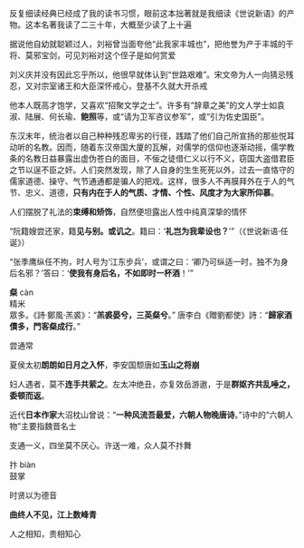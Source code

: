 
反复细读经典已经成了我的读书习惯，眼前这本拙著就是我细读《世说新语》的产物。这本名著我读了二三十年，大概至少读了上十遍   


据说他自幼就聪颖过人，刘裕曾当面夸他“此我家丰城也”，把他誉为产于丰城的干将、莫邪宝剑，可见刘裕对这个侄子是如何赏爱  

刘义庆并没有因此忘乎所以，他很早就体认到“世路艰难”。宋文帝为人一向猜忌残忍，又对宗室诸王和大臣深怀戒心，登基不久就大开杀戒  

他本人既高才饱学，又喜欢“招聚文学之士”。许多有“辞章之美”的文人学士如袁淑、陆展、何长瑜、**鲍照**等，或“请为卫军咨议参军”，或“引为佐史国臣”。

东汉末年，统治者以自己种种残忍卑劣的行径，践踏了他们自己所宣扬的那些悦耳动听的名教。因而，随着东汉帝国大厦的瓦解，对儒学的信仰也逐渐动摇，儒学教条的名教日益暴露出虚伪苍白的面目，不佞之徒借仁义以行不义，窃国大盗借君臣之节以逞不臣之奸。人们突然发现，除了人自身的生生死死以外，过去一直恪守的儒家道德、操守、气节通通都是骗人的把戏。这样，很多人不再膜拜外在于人的气节、忠义、道德，**只有内在于人的气质、才情、个性、风度才为大家所仰慕**。  

人们摆脱了礼法的**束缚和矫饰**，自然便坦露出人性中纯真深挚的情怀  

“阮籍嫂尝还家，籍**见与别。或讥之**。籍曰：‘**礼岂为我辈设也？**’”（《世说新语·任诞》）  

“张季鹰纵任不拘，时人号为‘江东步兵’，或谓之曰：‘卿乃可纵适一时，独不为身后名邪？’答曰：‘**使我有身后名，不如即时一杯酒**！’”


**粲** càn  
精米    
眾多。《詩·鄭風·羔裘》：“**羔裘晏兮，三英粲兮**。” 
唐李白《贈劉都使》詩：“**歸家酒債多，門客粲成行**。”

尝通常  

夏侯太初**朗朗如日月之入怀**，李安国颓唐如**玉山之将崩**  

妇人遇者，莫不**连手共萦之**。左太冲绝丑，亦复效岳游遨，于是**群妪齐共乱唾之，委顿而返**。

近代**日本作家**大沼枕山曾说：“**一种风流吾最爱，六朝人物晚唐诗**。”诗中的“六朝人物”主要指魏晋名士  

支通一义，四坐莫不厌心。许送一难，众人莫不抃舞


抃  biàn  
鼓掌  

时贤以为德音  

**曲终人不见，江上数峰青**     

人之相知，贵相知心  











